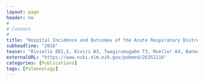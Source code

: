 ```yaml
---
layout: page
header: no
#
# Content
#
title: "Hospital Incidence and Outcomes of the Acute Respiratory Distress Syndrome Using the Kigali Modification of the Berlin Definition."
subheadline: "2016"
teaser: "Riviello ED1,2, Kiviri W3, Twagirumugabe T3, Mueller A4, Banner-Goodspeed VM4, Officer L4, Novack V5, Mutumwinka M6, Talmor DS4, Fowler RA7."
externalURL: "https://www.ncbi.nlm.nih.gov/pubmed/26352116"
categories: [Publications]
tags: [Pulmonology]
---
```

